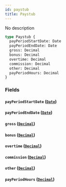 ```yaml
---
id: paystub
title: Paystub
---
```


No description

```graphql
type Paystub {
  payPeriodStartDate: Date
  payPeriodEndDate: Date
  gross: Decimal
  bonus: Decimal
  overtime: Decimal
  commission: Decimal
  other: Decimal
  payPeriodHours: Decimal
}
```

### Fields

#### `payPeriodStartDate` ([`Date`](https://developer.rippling.com/docs/rippling-graphql/docs/partners/truework/scalars/date.md))

#### `payPeriodEndDate` ([`Date`](https://developer.rippling.com/docs/rippling-graphql/docs/partners/truework/scalars/date.md))

#### `gross` ([`Decimal`](https://developer.rippling.com/docs/rippling-graphql/docs/partners/truework/scalars/decimal.md))

#### `bonus` ([`Decimal`](https://developer.rippling.com/docs/rippling-graphql/docs/partners/truework/scalars/decimal.md))

#### `overtime` ([`Decimal`](https://developer.rippling.com/docs/rippling-graphql/docs/partners/truework/scalars/decimal.md))

#### `commission` ([`Decimal`](https://developer.rippling.com/docs/rippling-graphql/docs/partners/truework/scalars/decimal.md))

#### `other` ([`Decimal`](https://developer.rippling.com/docs/rippling-graphql/docs/partners/truework/scalars/decimal.md))

#### `payPeriodHours` ([`Decimal`](https://developer.rippling.com/docs/rippling-graphql/docs/partners/truework/scalars/decimal.md))
